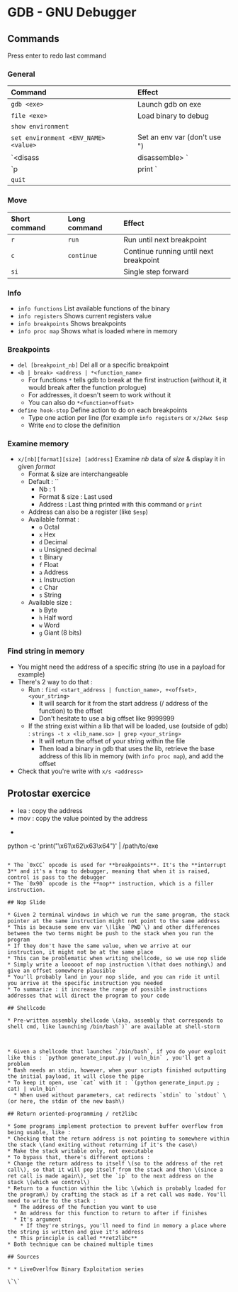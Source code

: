 # GDB - GNU Debugger

## Commands

Press enter to redo last command

### General

| Command | Effect |
| :--- | :--- |
| `gdb <exe>` | Launch gdb on exe |
| `file <exe>` | Load binary to debug |
| `show environment` |  |
| `set environment <ENV_NAME> <value>` | Set an env var \(don't use "\) |
| `<disass | disassemble> <func>` | Show assembler code of function |
| `p | print <function>` | Prints the address of the function \(if it exist/is loaded within the program\) |
| `quit` |  |

### Move

| Short command | Long command | Effect |
| :--- | :--- | :--- |
| `r` | `run` | Run until next breakpoint |
| `c` | `continue` | Continue running until next breakpoint |
| `si` |  | Single step forward |

### Info

* `info functions` List available functions of the binary
* `info registers` Shows current registers value
* `info breakpoints` Shows breakpoints
* `info proc map` Shows what is loaded where in memory

### Breakpoints

* `del [breakpoint_nb]` Del all or a specific breakpoint
* `<b | break> <address | *<function_name>`
  * For functions `*` tells gdb to break at the first instruction \(without it, it would break after the function prologue\)
  * For addresses, it doesn't seem to work without it
  * You can also do `*<function+offset>`
* `define hook-stop` Define action to do on each breakpoints
  * Type one action per line \(for example `info registers` or `x/24wx $esp`
  * Write `end` to close the definition

### Examine memory

* `x/[nb][format][size] [address]` Examine _nb_ data of _size_ & display it in given _format_ 
  * Format & size are interchangeable
  * Default : ``
    * Nb : 1
    * Format & size : Last used
    * Address : Last thing printed with this command or `print`
  * Address can also be a register \(like `$esp`\)
  * Available format :
    * `o` Octal
    * `x` Hex
    * `d` Decimal
    * `u` Unsigned decimal
    * `t` Binary
    * `f` Float
    * `a` Address
    * `i` Instruction
    * `c` Char
    * `s` String
  * Available size :
    * `b` Byte
    * `h` Half word
    * `w` Word
    * `g` Giant \(8 bits\)

### Find string in memory

* You might need the address of a specific string \(to use in a payload for example\)
* There's 2 way to do that :
  * Run : `find <start_address | function_name>, +<offset>, <your_string>`
    * It will search for it from the start address \(/ address of the function\) to the offset
    * Don't hesitate to use a big offset like 9999999
  * If the string exist within a lib that will be loaded, use \(outside of gdb\) : `strings -t x <lib_name.so> | grep <your_string>` 
    * It will return the offset of your string within the file
    * Then load a binary in gdb that uses the lib, retrieve the base address of this lib in memory \(with `info proc map`\), and add the offset
* Check that you're write with `x/s <address>`

## Protostar exercice

* lea : copy the address
* mov : copy the value pointed by the address 
*   ```text
  python -c 'print("\x61\x62\x63\x64")' | /path/to/exe
  ```

  * The `0xCC` opcode is used for **breakpoints**. It's the **interrupt 3** and it's a trap to debugger, meaning that when it is raised, control is pass to the debugger
  * The `0x90` opcode is the **nop** instruction, which is a filler instruction.

## Nop Slide

* Given 2 terminal windows in which we run the same program, the stack pointer at the same instruction might not point to the same address
  * This is because some env var \(like `PWD`\) and other differences between the two terms might be push to the stack when you run the program
  * If they don't have the same value, when we arrive at our instruction, it might not be at the same place
* This can be problematic when writing shellcode, so we use nop slide
  * Simply write a looooot of nop instruction \(that does nothing\) and give an offset somewhere plausible
  * You'll probably land in your nop slide, and you can ride it until you arrive at the specific instruction you needed
* To summarize : it increase the range of possible instructions addresses that will direct the program to your code 

## Shellcode

* Pre-written assembly shellcode \(aka, assembly that corresponds to shell cmd, like launching /bin/bash`)` are available at shell-storm



* Given a shellcode that launches `/bin/bash`, if you do your exploit like this : `python generate_input.py | vuln_bin` , you'll get a problem
  * Bash needs an stdin, however, when your scripts finished outputting the initial payload, it will close the pipe
  * To keep it open, use `cat` with it : `(python generate_input.py ; cat) | vuln_bin`
    * When used without parameters, cat redirects `stdin` to `stdout` \(or here, the stdin of the new bash\) 

## Return oriented-programming / ret2libc

* Some programs implement protection to prevent buffer overflow from being usable, like :
  * Checking that the return address is not pointing to somewhere within the stack \(and exiting without returning if it's the case\)
  * Make the stack writable only, not executable
* To bypass that, there's different options :
  * Change the return address to itself \(so to the address of the ret call\), so that it will pop itself from the stack and then \(since a ret call is made again\), set the `ip` to the next address on the stack \(which we control\)
  * Return to a function within the libc \(which is probably loaded for the program\) by crafting the stack as if a ret call was made. You'll need to write to the stack :
    * The address of the function you want to use
    * An address for this function to return to after if finishes
    * It's argument
      * If they're strings, you'll need to find in memory a place where the string is written and give it's address
    * This principle is called **ret2libc**
* Both technique can be chained multiple times

## Sources

* * LiveOverlfow Binary Exploitation series

\`\`

